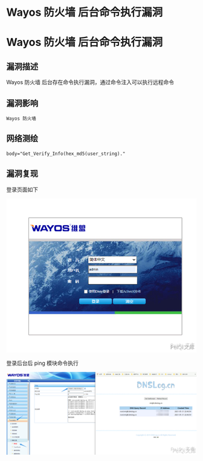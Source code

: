# Wayos 防火墙 后台命令执行漏洞

# Wayos 防火墙 后台命令执行漏洞

## 漏洞描述

Wayos 防火墙 后台存在命令执行漏洞，通过命令注入可以执行远程命令

## 漏洞影响

```
Wayos 防火墙
```

## 网络测绘

```
body="Get_Verify_Info(hex_md5(user_string)."
```

## 漏洞复现

登录页面如下



![](/images/202202162240644.png)

登录后台后 ping 模块命令执行

![](/images/202202162240143.png)

